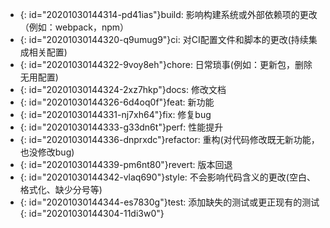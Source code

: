 * {: id="20201030144314-pd41ias"}build: 影响构建系统或外部依赖项的更改（例如：webpack，npm）
* {: id="20201030144320-q9umug9"}ci: 对CI配置文件和脚本的更改(持续集成相关配置)
* {: id="20201030144322-9voy8eh"}chore: 日常琐事(例如：更新包，删除无用配置)
* {: id="20201030144324-2xz7hkp"}docs: 修改文档
* {: id="20201030144326-6d4oq0f"}feat: 新功能
* {: id="20201030144331-nj7xh64"}fix: 修复bug
* {: id="20201030144333-g33dn6t"}perf: 性能提升
* {: id="20201030144336-dnprxdc"}refactor: 重构(对代码修改既无新功能，也没修改bug)
* {: id="20201030144339-pm6nt80"}revert: 版本回退
* {: id="20201030144342-vlaq690"}style: 不会影响代码含义的更改(空白、格式化、缺少分号等)
* {: id="20201030144344-es7830g"}test: 添加缺失的测试或更正现有的测试
{: id="20201030144304-11di3w0"}
